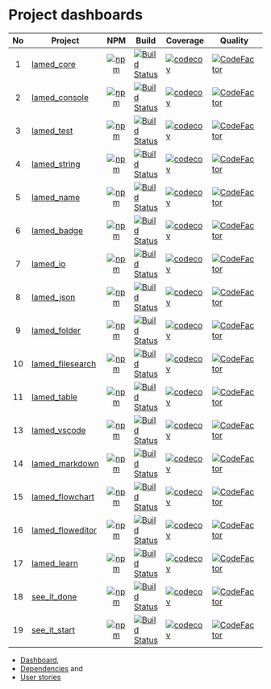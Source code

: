 # Project dashboards

No | Project  | NPM | Build | Coverage | Quality | Downloads
:----: | ---- | :----: | ---- | ----- | ----- | :----:
1 | [lamed_core](https://github.com/perezLamed/lamed_core) | [![npm](https://img.shields.io/npm/v/lamed_core.svg)](https://www.npmjs.org/package/lamed_core) |[![Build Status](https://travis-ci.org/perezLamed/lamed_core.svg?branch=master)](https://travis-ci.org/perezLamed/lamed_core) |[![codecov](https://codecov.io/gh/perezLamed/lamed_core/branch/master/graph/badge.svg)](https://codecov.io/gh/perezLamed/lamed_core) |[![CodeFactor](https://www.codefactor.io/repository/github/perezlamed/lamed_core/badge)](https://www.codefactor.io/repository/github/perezlamed/lamed_core) |[![downloads](http://img.shields.io/npm/dt/lamed_core.svg?style=flat)](https://www.npmjs.org/package/lamed_core)
2 | [lamed_console](https://github.com/perezLamed/lamed_console) | [![npm](https://img.shields.io/npm/v/lamed_console.svg)](https://www.npmjs.org/package/lamed_console) |[![Build Status](https://travis-ci.org/perezLamed/lamed_console.svg?branch=master)](https://travis-ci.org/perezLamed/lamed_console) |[![codecov](https://codecov.io/gh/perezLamed/lamed_console/branch/master/graph/badge.svg)](https://codecov.io/gh/perezLamed/lamed_console) |[![CodeFactor](https://www.codefactor.io/repository/github/perezlamed/lamed_console/badge)](https://www.codefactor.io/repository/github/perezlamed/lamed_console) |[![downloads](http://img.shields.io/npm/dt/lamed_console.svg?style=flat)](https://www.npmjs.org/package/lamed_console)
3 | [lamed_test](https://github.com/perezLamed/lamed_test) | [![npm](https://img.shields.io/npm/v/lamed_test.svg)](https://www.npmjs.org/package/lamed_test) |[![Build Status](https://travis-ci.org/perezLamed/lamed_test.svg?branch=master)](https://travis-ci.org/perezLamed/lamed_test) |[![codecov](https://codecov.io/gh/perezLamed/lamed_test/branch/master/graph/badge.svg)](https://codecov.io/gh/perezLamed/lamed_test) |[![CodeFactor](https://www.codefactor.io/repository/github/perezlamed/lamed_test/badge)](https://www.codefactor.io/repository/github/perezlamed/lamed_test) |[![downloads](http://img.shields.io/npm/dt/lamed_test.svg?style=flat)](https://www.npmjs.org/package/lamed_test)
4 | [lamed_string](https://github.com/perezLamed/lamed_string) | [![npm](https://img.shields.io/npm/v/lamed_string.svg)](https://www.npmjs.org/package/lamed_string) |[![Build Status](https://travis-ci.org/perezLamed/lamed_string.svg?branch=master)](https://travis-ci.org/perezLamed/lamed_string) |[![codecov](https://codecov.io/gh/perezLamed/lamed_string/branch/master/graph/badge.svg)](https://codecov.io/gh/perezLamed/lamed_string) |[![CodeFactor](https://www.codefactor.io/repository/github/perezlamed/lamed_string/badge)](https://www.codefactor.io/repository/github/perezlamed/lamed_string) |[![downloads](http://img.shields.io/npm/dt/lamed_string.svg?style=flat)](https://www.npmjs.org/package/lamed_string)
5 | [lamed_name](https://github.com/perezLamed/lamed_name) | [![npm](https://img.shields.io/npm/v/lamed_name.svg)](https://www.npmjs.org/package/lamed_name) |[![Build Status](https://travis-ci.org/perezLamed/lamed_name.svg?branch=master)](https://travis-ci.org/perezLamed/lamed_name) |[![codecov](https://codecov.io/gh/perezLamed/lamed_name/branch/master/graph/badge.svg)](https://codecov.io/gh/perezLamed/lamed_name) |[![CodeFactor](https://www.codefactor.io/repository/github/perezlamed/lamed_name/badge)](https://www.codefactor.io/repository/github/perezlamed/lamed_name) |[![downloads](http://img.shields.io/npm/dt/lamed_name.svg?style=flat)](https://www.npmjs.org/package/lamed_name)
6 | [lamed_badge](https://github.com/perezLamed/lamed_badge) | [![npm](https://img.shields.io/npm/v/lamed_badge.svg)](https://www.npmjs.org/package/lamed_badge) |[![Build Status](https://travis-ci.org/perezLamed/lamed_badge.svg?branch=master)](https://travis-ci.org/perezLamed/lamed_badge) |[![codecov](https://codecov.io/gh/perezLamed/lamed_badge/branch/master/graph/badge.svg)](https://codecov.io/gh/perezLamed/lamed_badge) |[![CodeFactor](https://www.codefactor.io/repository/github/perezlamed/lamed_badge/badge)](https://www.codefactor.io/repository/github/perezlamed/lamed_badge) |[![downloads](http://img.shields.io/npm/dt/lamed_badge.svg?style=flat)](https://www.npmjs.org/package/lamed_badge)
7 | [lamed_io](https://github.com/perezLamed/lamed_io) | [![npm](https://img.shields.io/npm/v/lamed_io.svg)](https://www.npmjs.org/package/lamed_io) |[![Build Status](https://travis-ci.org/perezLamed/lamed_io.svg?branch=master)](https://travis-ci.org/perezLamed/lamed_io) |[![codecov](https://codecov.io/gh/perezLamed/lamed_io/branch/master/graph/badge.svg)](https://codecov.io/gh/perezLamed/lamed_io) |[![CodeFactor](https://www.codefactor.io/repository/github/perezlamed/lamed_io/badge)](https://www.codefactor.io/repository/github/perezlamed/lamed_io) |[![downloads](http://img.shields.io/npm/dt/lamed_io.svg?style=flat)](https://www.npmjs.org/package/lamed_io)
8 | [lamed_json](https://github.com/perezLamed/lamed_json) | [![npm](https://img.shields.io/npm/v/lamed_json.svg)](https://www.npmjs.org/package/lamed_json) |[![Build Status](https://travis-ci.org/perezLamed/lamed_json.svg?branch=master)](https://travis-ci.org/perezLamed/lamed_json) |[![codecov](https://codecov.io/gh/perezLamed/lamed_json/branch/master/graph/badge.svg)](https://codecov.io/gh/perezLamed/lamed_json) |[![CodeFactor](https://www.codefactor.io/repository/github/perezlamed/lamed_json/badge)](https://www.codefactor.io/repository/github/perezlamed/lamed_json) |[![downloads](http://img.shields.io/npm/dt/lamed_json.svg?style=flat)](https://www.npmjs.org/package/lamed_json)
9 | [lamed_folder](https://github.com/perezLamed/lamed_folder) | [![npm](https://img.shields.io/npm/v/lamed_folder.svg)](https://www.npmjs.org/package/lamed_folder) |[![Build Status](https://travis-ci.org/perezLamed/lamed_folder.svg?branch=master)](https://travis-ci.org/perezLamed/lamed_folder) |[![codecov](https://codecov.io/gh/perezLamed/lamed_folder/branch/master/graph/badge.svg)](https://codecov.io/gh/perezLamed/lamed_folder) |[![CodeFactor](https://www.codefactor.io/repository/github/perezlamed/lamed_folder/badge)](https://www.codefactor.io/repository/github/perezlamed/lamed_folder) |[![downloads](http://img.shields.io/npm/dt/lamed_folder.svg?style=flat)](https://www.npmjs.org/package/lamed_folder)
10 | [lamed_filesearch](https://github.com/perezLamed/lamed_filesearch) | [![npm](https://img.shields.io/npm/v/lamed_filesearch.svg)](https://www.npmjs.org/package/lamed_filesearch) |[![Build Status](https://travis-ci.org/perezLamed/lamed_filesearch.svg?branch=master)](https://travis-ci.org/perezLamed/lamed_filesearch) |[![codecov](https://codecov.io/gh/perezLamed/lamed_filesearch/branch/master/graph/badge.svg)](https://codecov.io/gh/perezLamed/lamed_filesearch) |[![CodeFactor](https://www.codefactor.io/repository/github/perezlamed/lamed_filesearch/badge)](https://www.codefactor.io/repository/github/perezlamed/lamed_filesearch) |[![downloads](http://img.shields.io/npm/dt/lamed_filesearch.svg?style=flat)](https://www.npmjs.org/package/lamed_filesearch)
11 | [lamed_table](https://github.com/perezLamed/lamed_table) | [![npm](https://img.shields.io/npm/v/lamed_table.svg)](https://www.npmjs.org/package/lamed_table) |[![Build Status](https://travis-ci.org/perezLamed/lamed_table.svg?branch=master)](https://travis-ci.org/perezLamed/lamed_table) |[![codecov](https://codecov.io/gh/perezLamed/lamed_table/branch/master/graph/badge.svg)](https://codecov.io/gh/perezLamed/lamed_table) |[![CodeFactor](https://www.codefactor.io/repository/github/perezlamed/lamed_table/badge)](https://www.codefactor.io/repository/github/perezlamed/lamed_table) |[![downloads](http://img.shields.io/npm/dt/lamed_table.svg?style=flat)](https://www.npmjs.org/package/lamed_table)
13 | [lamed_vscode](https://github.com/perezLamed/lamed_vscode) | [![npm](https://img.shields.io/npm/v/lamed_vscode.svg)](https://www.npmjs.org/package/lamed_vscode) |[![Build Status](https://travis-ci.org/perezLamed/lamed_vscode.svg?branch=master)](https://travis-ci.org/perezLamed/lamed_vscode) |[![codecov](https://codecov.io/gh/perezLamed/lamed_vscode/branch/master/graph/badge.svg)](https://codecov.io/gh/perezLamed/lamed_vscode) |[![CodeFactor](https://www.codefactor.io/repository/github/perezlamed/lamed_vscode/badge)](https://www.codefactor.io/repository/github/perezlamed/lamed_vscode) |[![downloads](http://img.shields.io/npm/dt/lamed_vscode.svg?style=flat)](https://www.npmjs.org/package/lamed_vscode)
14 | [lamed_markdown](https://github.com/perezLamed/lamed_markdown) | [![npm](https://img.shields.io/npm/v/lamed_markdown.svg)](https://www.npmjs.org/package/lamed_markdown) |[![Build Status](https://travis-ci.org/perezLamed/lamed_markdown.svg?branch=master)](https://travis-ci.org/perezLamed/lamed_markdown) |[![codecov](https://codecov.io/gh/perezLamed/lamed_markdown/branch/master/graph/badge.svg)](https://codecov.io/gh/perezLamed/lamed_markdown) |[![CodeFactor](https://www.codefactor.io/repository/github/perezlamed/lamed_markdown/badge)](https://www.codefactor.io/repository/github/perezlamed/lamed_markdown) |[![downloads](http://img.shields.io/npm/dt/lamed_markdown.svg?style=flat)](https://www.npmjs.org/package/lamed_markdown)
15 | [lamed_flowchart](https://github.com/perezLamed/lamed_flowchart) | [![npm](https://img.shields.io/npm/v/lamed_flowchart.svg)](https://www.npmjs.org/package/lamed_flowchart) |[![Build Status](https://travis-ci.org/perezLamed/lamed_flowchart.svg?branch=master)](https://travis-ci.org/perezLamed/lamed_flowchart) |[![codecov](https://codecov.io/gh/perezLamed/lamed_flowchart/branch/master/graph/badge.svg)](https://codecov.io/gh/perezLamed/lamed_flowchart) |[![CodeFactor](https://www.codefactor.io/repository/github/perezlamed/lamed_flowchart/badge)](https://www.codefactor.io/repository/github/perezlamed/lamed_flowchart) |[![downloads](http://img.shields.io/npm/dt/lamed_flowchart.svg?style=flat)](https://www.npmjs.org/package/lamed_flowchart)
16 | [lamed_floweditor](https://github.com/perezLamed/lamed_floweditor) | [![npm](https://img.shields.io/npm/v/lamed_floweditor.svg)](https://www.npmjs.org/package/lamed_floweditor) |[![Build Status](https://travis-ci.org/perezLamed/lamed_floweditor.svg?branch=master)](https://travis-ci.org/perezLamed/lamed_floweditor) |[![codecov](https://codecov.io/gh/perezLamed/lamed_floweditor/branch/master/graph/badge.svg)](https://codecov.io/gh/perezLamed/lamed_floweditor) |[![CodeFactor](https://www.codefactor.io/repository/github/perezlamed/lamed_floweditor/badge)](https://www.codefactor.io/repository/github/perezlamed/lamed_floweditor) |[![downloads](http://img.shields.io/npm/dt/lamed_floweditor.svg?style=flat)](https://www.npmjs.org/package/lamed_floweditor)
17 | [lamed_learn](https://github.com/perezLamed/lamed_learn) | [![npm](https://img.shields.io/npm/v/lamed_learn.svg)](https://www.npmjs.org/package/lamed_learn) |[![Build Status](https://travis-ci.org/perezLamed/lamed_learn.svg?branch=master)](https://travis-ci.org/perezLamed/lamed_learn) |[![codecov](https://codecov.io/gh/perezLamed/lamed_learn/branch/master/graph/badge.svg)](https://codecov.io/gh/perezLamed/lamed_learn) |[![CodeFactor](https://www.codefactor.io/repository/github/perezlamed/lamed_learn/badge)](https://www.codefactor.io/repository/github/perezlamed/lamed_learn) |[![downloads](http://img.shields.io/npm/dt/lamed_learn.svg?style=flat)](https://www.npmjs.org/package/lamed_learn)
18 | [see_it_done](https://github.com/perezLamed/see_it_done) | [![npm](https://img.shields.io/npm/v/see_it_done.svg)](https://www.npmjs.org/package/see_it_done) |[![Build Status](https://travis-ci.org/perezLamed/see_it_done.svg?branch=master)](https://travis-ci.org/perezLamed/see_it_done) |[![codecov](https://codecov.io/gh/perezLamed/see_it_done/branch/master/graph/badge.svg)](https://codecov.io/gh/perezLamed/see_it_done) |[![CodeFactor](https://www.codefactor.io/repository/github/perezlamed/see_it_done/badge)](https://www.codefactor.io/repository/github/perezlamed/see_it_done) |[![downloads](http://img.shields.io/npm/dt/see_it_done.svg?style=flat)](https://www.npmjs.org/package/see_it_done)
19 | [see_it_start](https://github.com/perezLamed/see_it_start) | [![npm](https://img.shields.io/npm/v/see_it_start.svg)](https://www.npmjs.org/package/see_it_start) |[![Build Status](https://travis-ci.org/perezLamed/see_it_start.svg?branch=master)](https://travis-ci.org/perezLamed/see_it_start) |[![codecov](https://codecov.io/gh/perezLamed/see_it_start/branch/master/graph/badge.svg)](https://codecov.io/gh/perezLamed/see_it_start) |[![CodeFactor](https://www.codefactor.io/repository/github/perezlamed/see_it_start/badge)](https://www.codefactor.io/repository/github/perezlamed/see_it_start) |[![downloads](http://img.shields.io/npm/dt/see_it_start.svg?style=flat)](https://www.npmjs.org/package/see_it_start)
- [Dashboard](./Dashboard.md),
- [Dependencies](./Dependencies.md) and
- [User stories](./UserStories.md)